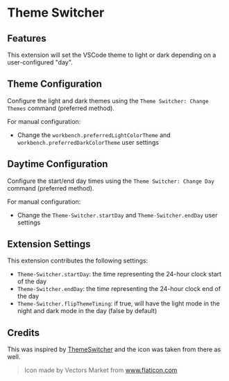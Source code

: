# Theme Switcher

## Features

This extension will set the VSCode theme to light or dark depending on a user-configured "day".

## Theme Configuration

Configure the light and dark themes using the `Theme Switcher: Change Themes` command (preferred method).

For manual configuration:
* Change the `workbench.preferredLightColorTheme` and `workbench.preferredDarkColorTheme` user settings 

## Daytime Configuration

Configure the start/end day times using the `Theme Switcher: Change Day` command (preferred method).

For manual configuration:
* Change the `Theme-Switcher.startDay` and `Theme-Switcher.endDay` user settings 

## Extension Settings

This extension contributes the following settings:

* `Theme-Switcher.startDay`: the time representing the 24-hour clock start of the day 
* `Theme-Switcher.endDay`: the time representing the 24-hour clock end of the day 
* `Theme-Switcher.flipThemeTiming`: if true, will have the light mode in the night and dark mode in the day (false by default)

## Credits
This was inspired by [ThemeSwitcher](https://github.com/MohnishKalia/ThemeSwitcher) and the icon was taken from there as well.

>Icon made by Vectors Market from www.flaticon.com
